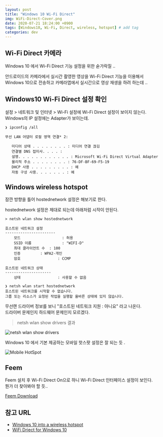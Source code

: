 ```yaml
---
layout: post
title: "Windows 10 Wi-Fi Direct"
img: WiFi-Direct-Cover.png
date: 2020-07-21 18:24:00 +0900
tags: [Windows10, Wi-Fi, Direct, wireless, hotspot] # add tag
categories: dev
---
```


## Wi-Fi Direct 카메라 

Windows 10 에서 Wi-Fi Direct 기능 설정을 위한 숟가락질 ..

안드로이드의 카메라에서 실시간 촬영한 영상을 Wi-Fi Direct 기능을 이용해서 Windows 10으로 전송하고 카메라앱에서 실시간으로 영상 재생을 하려 하는데 .. 

## Windows10 Wi-Fi Direct 설정 확인

설정 > 네트워크 및 인터넷 > Wi-Fi 설정에 Wi-Fi Direct 설정이 보이지 않는다. 
Windows의 IP 설정에는 Adapter가 보이는데. 

```
❯ ipconfig /all 

무선 LAN 어댑터 로컬 영역 연결* 2:

   미디어 상태 . . . . . . . . : 미디어 연결 끊김
   연결별 DNS 접미사. . . . :
   설명. . . . . . . . . . . . : Microsoft Wi-Fi Direct Virtual Adapter
   물리적 주소 . . . . . . . . : 76-DF-BF-69-F5-19
   DHCP 사용 . . . . . . . . . : 예
   자동 구성 사용. . . . . . . : 예
```

## Windows wireless hotspot 

잠깐 방향을 틀어 hostednetwork 설정은 해보기로 한다. 

hostednetwork 설정은 제대로 되는데 아래처럼 시작이 안된다.  

```
> netsh wlan show hostednetwork

호스트된 네트워크 설정
-----------------------
    모드                   : 허용
    SSID 이름              : "WIFI-D"
    최대 클라이언트 수  : 100
    인증         : WPA2-개인
    암호                 : CCMP

호스트된 네트워크 상태
---------------------
    상태                 : 사용할 수 없음 

❯ netsh wlan start hostednetwork
호스트된 네트워크를 시작할 수 없습니다.
그룹 또는 리소스가 요청된 작업을 실행할 올바른 상태에 있지 않습니다.
```

무선랜 드라이버 정보를 보니 "호스트된 네트워크 지원 : 아니요" 라고 나온다.   
드라이버 문제인지 하드웨어 문제인지 모르겠다.  

> netsh wlan show drivers 결과 

![netsh wlan show drivers]({{site.bashurl}}/assets/img/hostednetwork-1.png)

Windows 10 에서 기본 제공하는 모바일 핫스팟 설정은 잘 되는 듯 . 

![Mobile HotSpot]({{site.bashurl}}/assets/img/Windows10_mobilehotspot.png)

## Feem 

Feem 설치 후 Wi-Fi Direct On으로 하니 Wi-Fi Direct 인터페이스 설정이 보인다.  
뭔가 더 찾아봐야 할 듯.. 

[Feem Download](https://www.feem.io/#download)

## 참고 URL
-  [Windows 10 into a wireless hotspot](https://www.windowscentral.com/how-turn-your-windows-10-pc-wireless-hotspot)
-  [WiFi Driect for Windows 10](https://www.windowsinside.com/wifi-direct-windows-10)